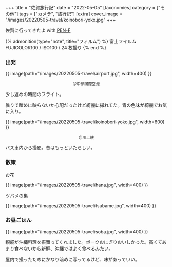 +++
title = "佐賀旅行記"
date = "2022-05-05"
[taxonomies]
category = ["その他"]
tags = ["カメラ", "旅行記"]
[extra]
cover_image = "/images/20220505-travel/koinobori-yoko.jpg"
+++

佐賀に行ってきたよ with [PEN-F](/my-new-gear-pen-f/)

<!-- more -->

{% admonition(type="note", title="フィルム") %}
富士フイルム FUJICOLOR100 / ISO100 / 24 枚撮り
{% end %}

### 出発

{{ image(path="/images/20220505-travel/airport.jpg", width=400) }}

<div style="text-align:center; font-size:12px">＠中部国際空港</div>

少し遅めの時間のフライト。

曇りで暗めに映らないか心配だったけど綺麗に撮れてた。青の色味が綺麗でお気に入り。

{{ image(path="/images/20220505-travel/koinobori-yoko.jpg", width=600) }}

<div style="text-align:center; font-size:12px">＠川上峡</div>

バス車内から撮影。昔はもっといたらしい。

### 散策

お花

{{ image(path="/images/20220505-travel/hana.jpg", width=400) }}

ツバメの巣

{{ image(path="/images/20220505-travel/tsubame.jpg", width=400) }}

### お昼ごはん

{{ image(path="/images/20220505-travel/soba.jpg", width=400) }}

親戚が沖縄料理を振舞ってくれました。ポークおにぎりおいしかった。高くてあまり食べないから新鮮、沖縄ではよく食べるみたい。

屋内で撮ったためにかなり暗めに写ってるけど、味があっていい。

